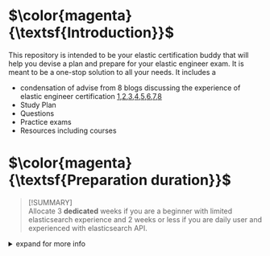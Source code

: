 # $\color{magenta}{\textsf{Introduction}}$
This repository is intended to be your elastic certification buddy that will help you devise a plan and prepare for your elastic engineer exam. It is meant to be a one-stop solution to all your needs. It includes a
-  condensation of advise from 8 blogs discussing the experience of elastic engineer certification [1](),[2](),[3](),[4](),[5](),[6](),[7](),[8]()
- Study Plan 
- Questions
- Practice exams
- Resources including courses 
# $\color{magenta}{\textsf{Preparation duration}}$
> [!SUMMARY]  
> Allocate 3 **dedicated** weeks if you are a beginner with limited elasticsearch experience and 2 weeks or less if you are daily user and experienced with elasticsearch API.
> 
<details><summary>expand for more info</summary>

The first question you may be asking is how long will I need to be ready to pass the exam. I had this very same question when I decided to take this path. The amount of time needed is dependent on two things
- your initial knowledge and practical experience with elasticsearch API
- the time you can dedicate in day to practice

You may need as little as 2 weeks such as <cite>[Surbhi Mahajan, 2020](https://www.linkedin.com/pulse/elastic-certified-engineer-exam-my-experience-how-i-surbhi-mahajan/)</cite> or 1.5 month as <cite>[Deepak Dubey, 2020](https://www.linkedin.com/pulse/how-did-i-pass-elastic-certified-engineer-exam-tips/
)</cite>. Personally, I spent 2 condensed dedicated weeks where my full focus was on elasticsearch. 

Keep in mind that my initial knowledge was limited to theoretical knowledge without practical experience. I knew the basics of elasticsearch and had very limited experience with the API. I was certainly not a daily user. 

While I spent 2 weeks and passed the exam from the first attempt I would have preferred to have another week to test myself and revise material without the rush. Therefore, if you fall into the same category as me, I would suggest that you dedicated 3 weeks. 

</details>

